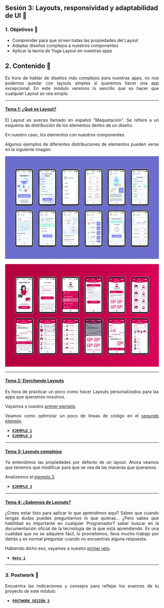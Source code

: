 ## Sesión 3: Layouts, responsividad y adaptabilidad de UI 🤖

<div style="text-align: justify;">

### 1. Objetivos 🎯

- Comprender para que sirven todas las propiedades del Layout
- Adaptar diseños complejos a nuestros componentes
- Aplicar la teoría de Yoga Layout en nuestras apps

## 2. Contenido 📘

Es hora de hablar de diseños más complejos para nuestras apps, no nos podemos quedar con layouts simples si queremos hacer una app excepcional. En este módulo veremos lo sencillo que es hacer que cualquier Layout se vea simple. 

---
#### <ins>Tema 1: ¿Qué es Layout?</ins>

El Layout es aveces llamado en español "Maquetación". Se refiere a un esquema de distribución de los elementos dentro de un diseño.

En nuestro caso, los elementos con nuestros componentes.

Algunos ejemplos de diferentes distribuciones de elementos pueden verse en la siguiente imagen:

![UI-examples]("./../assets/UI-examples.jpeg)

![UI-examples-2]("./../assets/UI-examples-2.jpeg)

---

#### <ins>Tema 2: Ejercitando Layouts</ins>

Es hora de practicar un poco como hacer Layouts personalizados para las apps que queramos nosotros.

Vayamos a nuestro [primer ejemplo](./Ejemplo-01).

Veamos como optimizar un poco de líneas de código en el [segundo ejemplo](./Ejemplo-02).

- [**`EJEMPLO 1`**](./Ejemplo-01)
- [**`EJEMPLO 2`**](./Ejemplo-02)
---

#### <ins>Tema 3: Layouts complejos</ins>

Ya entendimos las propiedades por defecto de un layout. Ahora veamos que tenemos que modificar para que se vea de las maneras que queramos.

Analizemos el [ejemplo 3](./Ejemplo-03).

- [**`EJEMPLO 3`**](./Ejemplo-03)
---

#### <ins>Tema 4: ¿Sabemos de Layouts?</ins>

¿Crees estar listo para aplicar lo que aprendimos aquí? Sabes que cuando tengas dudas puedes preguntarnos lo que quieras... ¿Pero sabes que habilidad es importante en cualquier Programador? saber buscar en la documentación oficial de la tecnología de la que está aprendiendo. Es una cualidad que no se adquiere fácil, lo prometemos, lleva mucho trabajo por detrás y es normal preguntar cuando no encuentras alguna respuesta.

Habiendo dicho eso, vayamos a nuestro [primer reto](./Reto-01).

- [**`Reto 1`**](./Reto-01)

---

### 3. Postwork :memo:

Encuentra las indicaciones y consejos para reflejar los avances de tu proyecto de este módulo.

- [**`POSTWORK SESIÓN 3`**](./Postwork/)

<br/>


</div>

